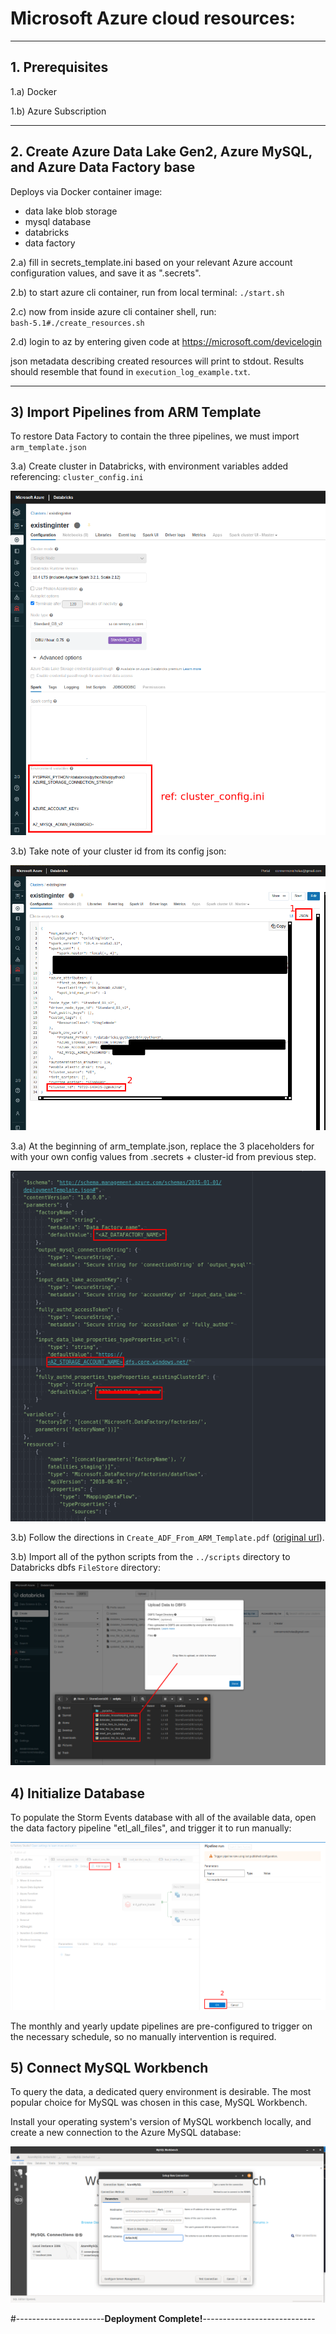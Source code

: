 # Microsoft Azure cloud resources:

----

## 1. Prerequisites

1.a) Docker  

1.b) Azure Subscription

-----

## 2. Create Azure Data Lake Gen2, Azure MySQL, and Azure Data Factory base

Deploys via Docker container image:  
  - data lake blob storage   
  - mysql database   
  - databricks   
  - data factory   

2.a) fill in secrets_template.ini based on your relevant Azure account configuration values, and save it as ".secrets".

2.b) to start azure cli container, run from local terminal:
`./start.sh`

2.c) now from inside azure cli container shell, run:   
`bash-5.1#./create_resources.sh`

2.d) login to az by entering given code at https://microsoft.com/devicelogin   

json metadata describing created resources will print to stdout.  Results should resemble that found in `execution_log_example.txt`.

----

## 3) Import Pipelines from ARM Template

To restore Data Factory to contain the three pipelines, we must import `arm_template.json`  

3.a) Create cluster in Databricks, with environment variables added referencing: `cluster_config.ini`  

![alt text](https://github.com/conner-mcnicholas/StormEventsDB/blob/main/imgs/databricks_cluster_setup.png?raw=true)  

3.b) Take note of your cluster id from its config json:  

![alt text](https://github.com/conner-mcnicholas/StormEventsDB/blob/main/imgs/databricks_find_cluster_id.png?raw=true)  

3.a) At the beginning of arm_template.json, replace the 3 placeholders for with your own config values from .secrets + cluster-id from previous step.  

![alt text](https://github.com/conner-mcnicholas/StormEventsDB/blob/main/imgs/datafactory_replace_template.png?raw=true)  

3.b) Follow the directions in `Create_ADF_From_ARM_Template.pdf` ([original url](https://www.c-sharpcorner.com/article/create-a-copy-of-azure-data-factory-using-azure-arm-templates/)).  

3.b) Import all of the python scripts from the `../scripts` directory to Databricks dbfs `FileStore` directory:  

![alt text](https://github.com/conner-mcnicholas/StormEventsDB/blob/main/imgs/databricks_import_scripts.png?raw=true)  

## 4) Initialize Database

To populate the Storm Events database with all of the available data, open the data factory pipeline "etl_all_files", and trigger it to run manually:

![alt text](https://github.com/conner-mcnicholas/StormEventsDB/blob/main/imgs/trigger_now.png?raw=true)  

The monthly and yearly update pipelines are pre-configured to trigger on the necessary schedule, so no manually intervention is required.

## 5) Connect MySQL Workbench

To query the data, a dedicated query environment is desirable.  The most popular choice for MySQL was chosen in this case, MySQL Workbench.  

Install your operating system's version of MySQL workbench locally, and create a new connection to the Azure MySQL database:  

![alt text](https://github.com/conner-mcnicholas/StormEventsDB/blob/main/imgs/mysqlconfig.png?raw=true)  

#----------------------**Deployment Complete!**----------------------------
